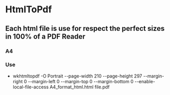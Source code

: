 # HtmlToPdf 

## Each html file is use for respect the perfect sizes in 100% of a PDF Reader

### A4 


### Use 
- wkhtmltopdf -O Portrait --page-width 210  --page-height 297 --margin-right 0 --margin-left 0 --margin-top 0 --margin-bottom 0 --enable-local-file-access A4_format_html.html file.pdf
